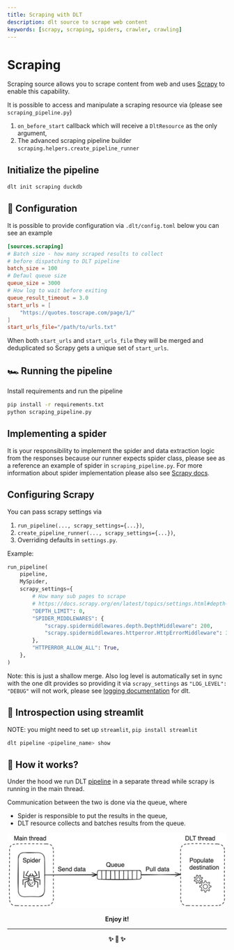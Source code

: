 ```yaml
---
title: Scraping with DLT
description: dlt source to scrape web content
keywords: [scrapy, scraping, spiders, crawler, crawling]
---
```


# Scraping

Scraping source allows you to scrape content from web and uses [Scrapy](https://doc.scrapy.org/en/latest/)
to enable this capability.

It is possible to access and manipulate a scraping resource via (please see `scraping_pipeline.py`)

1. `on_before_start` callback which will receive a `DltResource` as the only argument,
2. The advanced scraping pipeline builder `scraping.helpers.create_pipeline_runner`

## Initialize the pipeline

```bash
dlt init scraping duckdb
```

## 🎲 Configuration

It is possible to provide configuration via `.dlt/config.toml` below you can see an example

```toml
[sources.scraping]
# Batch size - how many scraped results to collect
# before dispatching to DLT pipeline
batch_size = 100
# Defaul queue size
queue_size = 3000
# How log to wait before exiting
queue_result_timeout = 3.0
start_urls = [
    "https://quotes.toscrape.com/page/1/"
]
start_urls_file="/path/to/urls.txt"
```

When both `start_urls` and `start_urls_file` they will be merged and deduplicated so Scrapy
gets a unique set of `start_urls`.

## 🏎️ Running the pipeline

Install requirements and run the pipeline

```sh
pip install -r requirements.txt
python scraping_pipeline.py
```

## Implementing a spider

It is your responsibility to implement the spider and data extraction logic from the responses
because our runner expects spider class, please see as a reference an example of spider in `scraping_pipeline.py`.
For more information about spider implementation please also see [Scrapy docs](https://docs.scrapy.org/en/latest/topics/spiders.html).

## Configuring Scrapy

You can pass scrapy settings via

1. `run_pipeline(..., scrapy_settings={...})`,
2. `create_pipeline_runner(..., scrapy_settings={...})`,
3. Overriding defaults in `settings.py`.

Example:
```py
run_pipeline(
    pipeline,
    MySpider,
    scrapy_settings={
        # How many sub pages to scrape
        # https://docs.scrapy.org/en/latest/topics/settings.html#depth-limit
        "DEPTH_LIMIT": 0,
        "SPIDER_MIDDLEWARES": {
            "scrapy.spidermiddlewares.depth.DepthMiddleware": 200,
            "scrapy.spidermiddlewares.httperror.HttpErrorMiddleware": 300,
        },
        "HTTPERROR_ALLOW_ALL": True,
    },
)
```

Note: this is just a shallow merge.
Also log level is automatically set in sync with the one
dlt provides so providing it via `scrapy_settings` as `"LOG_LEVEL": "DEBUG"` will not work,
please see [logging documentation](https://dlthub.com/docs/running-in-production/running#set-the-log-level-and-format) for dlt.

## 🧐 Introspection using streamlit

NOTE: you might need to set up `streamlit`, `pip install streamlit`

```sh
dlt pipeline <pipeline_name> show
```

## 🧠 How it works?

Under the hood we run DLT [pipeline](https://dlthub.com/docs/api_reference/pipeline) in a separate thread while scrapy is running in the main thread.

Communication between the two is done via the queue, where

- Spider is responsible to put the results in the queue,
- DLT resource collects and batches results from the queue.

![simple diagram](./diagram.png)

<p align="center"><strong>Enjoy it!<strong></p>
<hr>
<p align="center">✨ 🚀 ✨</p>
